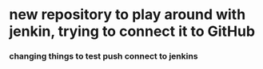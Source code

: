 # new repository to play around with jenkin, trying to connect it to GitHub

### changing things to test push connect to jenkins
